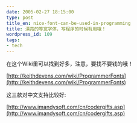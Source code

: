 ```yaml
---
date: 2005-02-27 18:15:00
type: post
title_en: nice-font-can-be-used-in-programming
title: 漂亮的等宽字体，写程序的时候有用哦！
wordpress_id: 109
tags:
- tech
---
```


在这个Wiki里可以找到好多，注意，要找不要钱的哦！  

[http://keithdevens.com/wiki/ProgrammerFonts](http://keithdevens.com/wiki/ProgrammerFonts)  
  
这三款对中文支持比较好:  

[http://www.imandysoft.com/cn/codergifts.asp](http://www.imandysoft.com/cn/codergifts.asp)

[](http://www.icbean.com/nickcheng/default.asp?cat=2)
